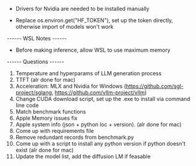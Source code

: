* Drivers for Nvidia are needed to be installed manually

* Replace os.environ.get("HF_TOKEN"), set up the token directly, otherwise import of models won't work

------ WSL Notes ------
* Before making inference, allow WSL to use maximum memory

------ Questions ------
1. Temperature and hyperparams of LLM generation process
2. TTFT (alr done for mac)
3. Acceleration: MLX and Nvidia for Windows (https://github.com/sgl-project/sglang, https://github.com/vllm-project/vllm)
4. Change CUDA download script, set up the .exe to install via command line code
5. Match benchmark functions
6. Apple Memory issues fix
7. Apple system info (json + python loc + version). (alr done for mac)
8. Come up with requirements file
9. Remove redundant records from benchmark.py
10. Come up with a script to install any python version if python doesn't exist (alr done for mac)
11. Update the model list, add the diffusion LM if feasable
